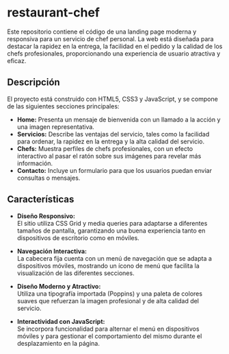 # restaurant-chef

Este repositorio contiene el código de una landing page moderna y responsiva para un servicio de chef personal. La web está diseñada para destacar la rapidez en la entrega, la facilidad en el pedido y la calidad de los chefs profesionales, proporcionando una experiencia de usuario atractiva y eficaz.

## Descripción

El proyecto está construido con HTML5, CSS3 y JavaScript, y se compone de las siguientes secciones principales:

- **Home:** Presenta un mensaje de bienvenida con un llamado a la acción y una imagen representativa.
- **Servicios:** Describe las ventajas del servicio, tales como la facilidad para ordenar, la rapidez en la entrega y la alta calidad del servicio.
- **Chefs:** Muestra perfiles de chefs profesionales, con un efecto interactivo al pasar el ratón sobre sus imágenes para revelar más información.
- **Contacto:** Incluye un formulario para que los usuarios puedan enviar consultas o mensajes.

## Características

- **Diseño Responsivo:**  
  El sitio utiliza CSS Grid y media queries para adaptarse a diferentes tamaños de pantalla, garantizando una buena experiencia tanto en dispositivos de escritorio como en móviles.

- **Navegación Interactiva:**  
  La cabecera fija cuenta con un menú de navegación que se adapta a dispositivos móviles, mostrando un ícono de menú que facilita la visualización de las diferentes secciones.

- **Diseño Moderno y Atractivo:**  
  Utiliza una tipografía importada (Poppins) y una paleta de colores suaves que refuerzan la imagen profesional y de alta calidad del servicio.

- **Interactividad con JavaScript:**  
  Se incorpora funcionalidad para alternar el menú en dispositivos móviles y para gestionar el comportamiento del mismo durante el desplazamiento en la página.






